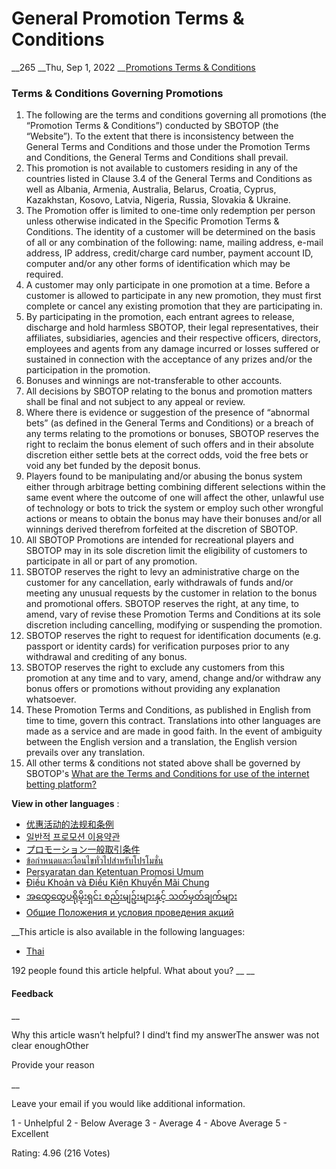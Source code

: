 # General Promotion Terms & Conditions

__265 __Thu, Sep 1, 2022 __[Promotions Terms & Conditions](https://help.sbotop.com/category/rules-regulations/promotions-terms-conditions/35/ "Categories » Rules & Regulations » Promotions Terms & Conditions ")

### Terms & Conditions Governing Promotions

  1. The following are the terms and conditions governing all promotions (the “Promotion Terms & Conditions”) conducted by SBOTOP (the “Website”). To the extent that there is inconsistency between the General Terms and Conditions and those under the Promotion Terms and Conditions, the General Terms and Conditions shall prevail.
  2. This promotion is not available to customers residing in any of the countries listed in Clause 3.4 of the General Terms and Conditions as well as Albania, Armenia, Australia, Belarus, Croatia, Cyprus, Kazakhstan, Kosovo, Latvia, Nigeria, Russia, Slovakia & Ukraine.
  3. The Promotion offer is limited to one-time only redemption per person unless otherwise indicated in the Specific Promotion Terms & Conditions. The identity of a customer will be determined on the basis of all or any combination of the following: name, mailing address, e-mail address, IP address, credit/charge card number, payment account ID, computer and/or any other forms of identification which may be required.
  4. A customer may only participate in one promotion at a time. Before a customer is allowed to participate in any new promotion, they must first complete or cancel any existing promotion that they are participating in.
  5. By participating in the promotion, each entrant agrees to release, discharge and hold harmless SBOTOP, their legal representatives, their affiliates, subsidiaries, agencies and their respective officers, directors, employees and agents from any damage incurred or losses suffered or sustained in connection with the acceptance of any prizes and/or the participation in the promotion.
  6. Bonuses and winnings are not-transferable to other accounts.
  7. All decisions by SBOTOP relating to the bonus and promotion matters shall be final and not subject to any appeal or review. 
  8. Where there is evidence or suggestion of the presence of “abnormal bets” (as defined in the General Terms and Conditions) or a breach of any terms relating to the promotions or bonuses, SBOTOP reserves the right to reclaim the bonus element of such offers and in their absolute discretion either settle bets at the correct odds, void the free bets or void any bet funded by the deposit bonus.
  9. Players found to be manipulating and/or abusing the bonus system either through arbitrage betting combining different selections within the same event where the outcome of one will affect the other, unlawful use of technology or bots to trick the system or employ such other wrongful actions or means to obtain the bonus may have their bonuses and/or all winnings derived therefrom forfeited at the discretion of SBOTOP.
  10. All SBOTOP Promotions are intended for recreational players and SBOTOP may in its sole discretion limit the eligibility of customers to participate in all or part of any promotion.
  11. SBOTOP reserves the right to levy an administrative charge on the customer for any cancellation, early withdrawals of funds and/or meeting any unusual requests by the customer in relation to the bonus and promotional offers. SBOTOP reserves the right, at any time, to amend, vary of revise these Promotion Terms and Conditions at its sole discretion including cancelling, modifying or suspending the promotion.
  12. SBOTOP reserves the right to request for identification documents (e.g. passport or identity cards) for verification purposes prior to any withdrawal and crediting of any bonus.
  13. SBOTOP reserves the right to exclude any customers from this promotion at any time and to vary, amend, change and/or withdraw any bonus offers or promotions without providing any explanation whatsoever.
  14. These Promotion Terms and Conditions, as published in English from time to time, govern this contract. Translations into other languages are made as a service and are made in good faith. In the event of ambiguity between the English version and a translation, the English version prevails over any translation.
  15. All other terms & conditions not stated above shall be governed by SBOTOP's [What are the Terms and Conditions for use of the internet betting platform?](https://help.sbotop.com/article/what-are-the-terms-and-conditions-for-use-of-the-internet-betting-platform-110.html)



**View in other languages** :

  * [优惠活动的法规和条例](https://info.sbotop.com/zh-cn/article/AA-00402/0)
  * [일반적 프로모션 이용약관](https://info.sbotop.com/ko-kr/article/AA-00278/0)
  * [プロモーション一般取引条件](https://info.sbotop.com/ja-jp/article/AA-00350/0)
  * [ข้อกำหนดและเงื่อนไขทั่วไปสำหรับโปรโมชั่น](https://info.sbotop.com/th-th/article/AA-00383/0)
  * [Persyaratan dan Ketentuan Promosi Umum](https://info.sbotop.com/id-id/article/AA-00383/0)
  * [Điều Khoản và Điều Kiện Khuyến Mãi Chung](https://info.sbotop.com/intl/article/AA-00343/0)
  * [အထွေထွေပရိုမိုးရှင်း စည်းမျဥ်းများနှင့် သတ်မှတ်ချက်များ](https://help.sbotop.com/article/%e1%80%a1%e1%80%91%e1%80%bd%e1%80%b1%e1%80%91%e1%80%bd%e1%80%b1%e1%80%95%e1%80%9b%e1%80%ad%e1%80%af%e1%80%99%e1%80%ad%e1%80%af%e1%80%b8%e1%80%9b%e1%80%be%e1%80%84%e1%80%ba%e1%80%b8-%e1%80%85%e1%80%8a%e1%80%ba%e1%80%b8%e1%80%99%e1%80%bb%e1%80%a5%e1%80%ba%e1%80%b8%e1%80%99%e1%80%bb%e1%80%ac%e1%80%b8%e1%80%94%e1%80%be%e1%80%84%e1%80%b7%e1%80%ba-%e1%80%9e%e1%80%90%e1%80%ba%e1%80%99%e1%80%be%e1%80%90%e1%80%ba%e1%80%81%e1%80%bb%e1%80%80%e1%80%ba%e1%80%99%e1%80%bb%e1%80%ac%e1%80%b8-10638.html)
  * [Общие Положения и условия проведения акций](https://info.sbotop.com/ru-ru/article/AA-00203)



__This article is also available in the following languages:

  * [Thai](https://help.sbotop.com/article/%e0%b8%82%e0%b9%89%e0%b8%ad%e0%b8%81%e0%b8%b3%e0%b8%ab%e0%b8%99%e0%b8%94%e0%b9%81%e0%b8%a5%e0%b8%b0%e0%b9%80%e0%b8%87%e0%b8%b7%e0%b9%88%e0%b8%ad%e0%b8%99%e0%b9%84%e0%b8%82%e0%b8%97%e0%b8%b1%e0%b9%88%e0%b8%a7%e0%b9%84%e0%b8%9b%e0%b8%aa%e0%b8%b3%e0%b8%ab%e0%b8%a3%e0%b8%b1%e0%b8%9a%e0%b9%82%e0%b8%9b%e0%b8%a3%e0%b9%82%e0%b8%a1%e0%b8%8a%e0%b8%b1%e0%b9%88%e0%b8%99-6279.html)



192 people found this article helpful. What about you?  __ __

#### Feedback

__

Why this article wasn’t helpful? I dind’t find my answerThe answer was not clear enoughOther

Provide your reason

__

Leave your email if you would like additional information.

1 - Unhelpful 2 - Below Average 3 - Average 4 - Above Average 5 - Excellent

Rating: 4.96 (216 Votes)
